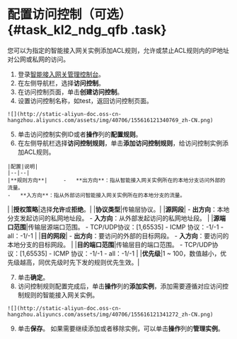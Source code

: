 # 配置访问控制（可选） {#task_kl2_ndg_qfb .task}

您可以为指定的智能接入网关实例添加ACL规则，允许或禁止ACL规则内的IP地址对公网或私网的访问。

1.   登录[智能接入网关管理控制台](https://smartag.console.aliyun.com/)。 
2.   在左侧导航栏，选择**访问控制**。 
3.   在访问控制页面，单击**创建访问控制**。 
4.   设置访问控制名称，如test，返回访问控制页面。 

    ![](http://static-aliyun-doc.oss-cn-hangzhou.aliyuncs.com/assets/img/40706/155616121340769_zh-CN.png)

5.   单击访问控制实例ID或者**操作**列的**配置规则**。 
6.   在左侧导航栏选择**访问控制规则**，单击**添加访问控制规则**，给访问控制实例添加ACL规则。 

    |配置|说明|
    |--|--|
    |**规则方向**|     -   **出方向**：指从智能接入网关实例所在的本地分支访问外部的流量。
    -   **入方向**：指从外部访问智能接入网关实例所在的本地分支的流量。
 |
    |**授权策略**|选择**允许**或**拒绝**。|
    |**协议类型**|传输层协议。|
    |**源网段**|     -   **出方向**：本地分支发起访问的私网地址段。
    -   **入方向**：从外部发起访问的私网地址段。
 |
    |**源端口范围**|传输层源端口范围。     -   TCP/UDP协议：\[1,65535\]
    -   ICMP 协议：-1/-1
    -   all：-1/-1
 |
    |**目的网段**|     -   **出方向**：要访问的外部的目标网段。
    -   **入方向**：要访问的本地分支的目标网段。
 |
    |**目的端口范围**|传输层目的端口范围。    -   TCP/UDP协议：\[1,65535\]
    -   ICMP 协议：-1/-1
    -   all：-1/-1
|
    |**优先级**|1 ~ 100，数值越小，优先级越高，同优先级时先下发的规则优先生效。|

7.   单击**确定**。 
8.   访问控制规则配置完成后，单击**操作**列的**添加实例**，添加需要遵循对应访问控制规则的智能接入网关实例。 

    ![](http://static-aliyun-doc.oss-cn-hangzhou.aliyuncs.com/assets/img/40706/155616121341272_zh-CN.png)

9.   单击**保存**。 如果需要继续添加或者移除实例，可以单击**操作**列的**管理实例**。

